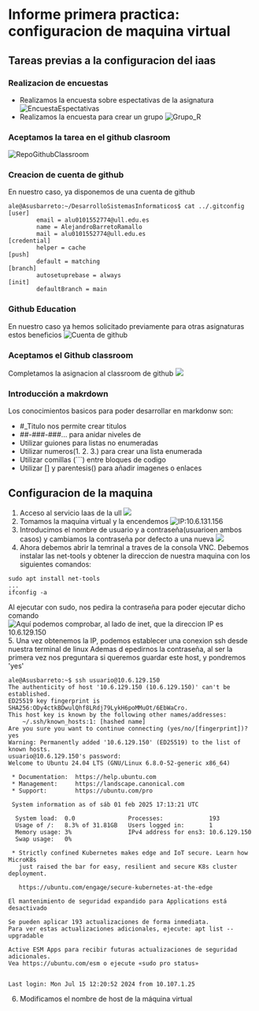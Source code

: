 # Informe primera practica: configuracion de maquina virtual

## Tareas previas a la configuracion del iaas

### Realizacion de encuestas

- Realizamos la encuesta sobre espectativas de la asignatura
![EncuestaEspectativas](./images/EncuestaExpectativas.png)
- Realizamos la encuesta para crear un grupo
![Grupo_R](./images/Grupo.png)

### Aceptamos la tarea en el github clasroom
![RepoGithubClassroom](./images/repo.png)

### Creacion de cuenta de github
En nuestro caso, ya disponemos de una cuenta de github
```
ale@Asusbarreto:~/DesarrolloSistemasInformaticos$ cat ../.gitconfig 
[user]
        email = alu0101552774@ull.edu.es
        name = AlejandroBarretoRamallo
        mail = alu0101552774@ull.edu.es
[credential]
        helper = cache
[push]
        default = matching
[branch]
        autosetuprebase = always
[init]
        defaultBranch = main
```
### Github Education
En nuestro caso ya hemos solicitado previamente para otras asignaturas
estos beneficios
![Cuenta de github](./images/Github%20education.png)
### Aceptamos el Github classroom
Completamos la asignacion al classroom de github
![](./images/Classroom.png)
### Introducción a makrdown
Los conocimientos basicos para poder desarrollar en markdonw son:
- #_Titulo nos permite crear titulos
- ##-###-###... para anidar niveles de 
- Utilizar guiones para listas no enumeradas
- Utilizar numeros(1. 2. 3.) para crear una lista enumerada
- Utilizar comillas (```) entre bloques de codigo
- Utilizar [] y parentesis() para añadir imagenes o enlaces
## Configuracion de la maquina

1. Acceso al servicio Iaas de la ull 
![](./images/AccesoIaas.png)
2. Tomamos la maquina virtual y la encendemos
![IP:10.6.131.156](./images/maquina.png)
3. Introducimos el nombre de usuario y a contraseña(usuarioen ambos casos) y cambiamos la contraseña por defecto a una nueva
![](./images/password.png)
4. Ahora debemos abrir la temrinal a traves de la consola VNC.
  Debemos instalar las net-tools y obtener la direccion de nuestra maquina 
  con los siguientes comandos: 
  ```
  sudo apt install net-tools
  ...
  ifconfig -a
  ```
  Al ejecutar con sudo, nos pedira la contraseña para poder ejecutar dicho comando
  ![Aquí podemos comprobar, al lado de inet, que la direccion IP es 10.6.129.150](./images/IP.png)
5. Una vez obtenemos la IP, podemos establecer una conexion ssh desde nuestra terminal de linux
  Ademas d epedirnos la contraseña, al ser la primera vez nos preguntara si queremos guardar este 
  host, y pondremos 'yes'
  ```
  ale@Asusbarreto:~$ ssh usuario@10.6.129.150
  The authenticity of host '10.6.129.150 (10.6.129.150)' can't be established.
  ED25519 key fingerprint is SHA256:ODy4ctkBDwulQhf8LRdj79LykH6poMMuOt/6EbWaCro.
  This host key is known by the following other names/addresses:
      ~/.ssh/known_hosts:1: [hashed name]
  Are you sure you want to continue connecting (yes/no/[fingerprint])? yes
  Warning: Permanently added '10.6.129.150' (ED25519) to the list of known hosts.
  usuario@10.6.129.150's password:
  Welcome to Ubuntu 24.04 LTS (GNU/Linux 6.8.0-52-generic x86_64)
  
   * Documentation:  https://help.ubuntu.com
   * Management:     https://landscape.canonical.com
   * Support:        https://ubuntu.com/pro
  
   System information as of sáb 01 feb 2025 17:13:21 UTC
  
    System load:  0.0               Processes:             193
    Usage of /:   8.3% of 31.81GB   Users logged in:       1
    Memory usage: 3%                IPv4 address for ens3: 10.6.129.150
    Swap usage:   0%
  
   * Strictly confined Kubernetes makes edge and IoT secure. Learn how MicroK8s
     just raised the bar for easy, resilient and secure K8s cluster deployment.
  
     https://ubuntu.com/engage/secure-kubernetes-at-the-edge
  
  El mantenimiento de seguridad expandido para Applications está desactivado
  
  Se pueden aplicar 193 actualizaciones de forma inmediata.
  Para ver estas actualizaciones adicionales, ejecute: apt list --upgradable
  
  Active ESM Apps para recibir futuras actualizaciones de seguridad adicionales.
  Vea https://ubuntu.com/esm o ejecute «sudo pro status»
  
  
  Last login: Mon Jul 15 12:20:52 2024 from 10.107.1.25
  ```
6. Modificamos el nombre de host de la máquina virtual


